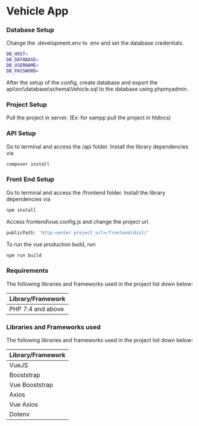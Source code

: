 # Vehicle App

### Database Setup

Change the .development.env to .env and set the database credentials.

```sh
DB_HOST=
DB_DATABASE=
DB_USERNAME=
DB_PASSWORD=
```

After the setup of the config, create database and export the api\src\database\schema\Vehicle.sql to the database using phpmyadmin.

### Project Setup

Pull the project in server. (Ex: for xampp pull the project in htdocs)

### API Setup

Go to terminal and access the /api folder. Install the library dependencies via

```sh
composer install
```

### Front End Setup

Go to terminal and access the /frontend folder. Install the library dependencies via

```sh
npm install
```

Access frontend\vue.config.js and change the project url.

```sh
publicPath: 'http:<enter project_url>/frontend/dist/'
```

To run the vue production build, run

```sh
npm run build
```

### Requirements

The following libraries and frameworks used in the project list down below:

| Library/Framework |
| ----------------- |
| PHP 7.4 and above |

### Libraries and Frameworks used

The following libraries and frameworks used in the project list down below:

| Library/Framework |
| ----------------- |
| VueJS             |
| Booststrap        |
| Vue Booststrap    |
| Axios             |
| Vue Axios         |
| Dotenv            |
